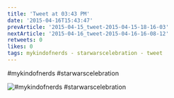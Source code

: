 ```yaml
---
title: 'Tweet at 03:43 PM'
date: '2015-04-16T15:43:47'
prevArticle: '2015-04-15_tweet-2015-04-15-18-16-03'
nextArticle: '2015-04-16_tweet-2015-04-16-16-08-12'
retweets: 0
likes: 0
tags: mykindofnerds - starwarscelebration - tweet
---
```

#mykindofnerds #starwarscelebration

![#mykindofnerds #starwarscelebration](/images/insta_07.jpg "#mykindofnerds #starwarscelebration")